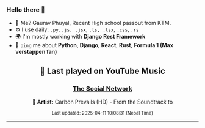 ### Hello there 👋
- 💨 Me? Gaurav Phuyal, Recent High school passout from KTM.
- ⚙️ I use daily: `.py`, `.js, .jsx`, `.ts, .tsx`, `.css`, `.rs`
- 🌍 I'm mostly working with **Django Rest Framework**
- 💬 `ping` me about **Python**, **Django**, **React**, **Rust**, **Formula 1 (Max verstappen fan)**
<!-- YOUTUBE-MUSIC-START -->
<div align='center'>

## 🎵 Last played on YouTube Music

### [The Social Network](https://www.youtube.com/results?search_query=Carbon%20Prevails%20%28HD%29%20-%20From%20the%20Soundtrack%20to%20The%20Social%20Network)

**🎤 Artist:** Carbon Prevails (HD) - From the Soundtrack to

<sub>Last updated: 2025-04-11 10:08:31 (Nepal Time)</sub>

</div>

<!-- YOUTUBE-MUSIC-END -->
<hr>

